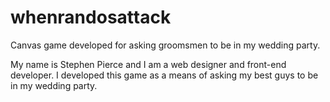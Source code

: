 # whenrandosattack
Canvas game developed for asking groomsmen to be in my wedding party.

My name is Stephen Pierce and I am a web designer and front-end developer. I developed this game as a means of asking my best guys to be in my wedding party. 
